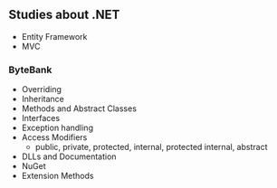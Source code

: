 ## Studies about .NET

- Entity Framework
- MVC

### ByteBank
- Overriding
- Inheritance
- Methods and Abstract Classes
- Interfaces
- Exception handling
- Access Modifiers
    - public, private, protected, internal, protected internal, abstract
- DLLs and Documentation
- NuGet
- Extension Methods
